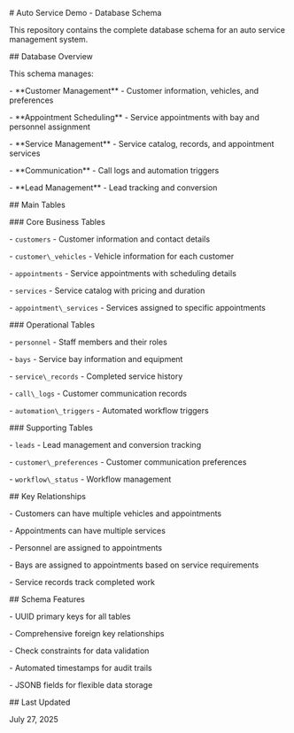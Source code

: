 \# Auto Service Demo - Database Schema



This repository contains the complete database schema for an auto service management system.



\## Database Overview



This schema manages:

\- \*\*Customer Management\*\* - Customer information, vehicles, and preferences

\- \*\*Appointment Scheduling\*\* - Service appointments with bay and personnel assignment

\- \*\*Service Management\*\* - Service catalog, records, and appointment services

\- \*\*Communication\*\* - Call logs and automation triggers

\- \*\*Lead Management\*\* - Lead tracking and conversion



\## Main Tables



\### Core Business Tables

\- `customers` - Customer information and contact details

\- `customer\_vehicles` - Vehicle information for each customer

\- `appointments` - Service appointments with scheduling details

\- `services` - Service catalog with pricing and duration

\- `appointment\_services` - Services assigned to specific appointments



\### Operational Tables

\- `personnel` - Staff members and their roles

\- `bays` - Service bay information and equipment

\- `service\_records` - Completed service history

\- `call\_logs` - Customer communication records

\- `automation\_triggers` - Automated workflow triggers



\### Supporting Tables

\- `leads` - Lead management and conversion tracking

\- `customer\_preferences` - Customer communication preferences

\- `workflow\_status` - Workflow management



\## Key Relationships



\- Customers can have multiple vehicles and appointments

\- Appointments can have multiple services

\- Personnel are assigned to appointments

\- Bays are assigned to appointments based on service requirements

\- Service records track completed work



\## Schema Features



\- UUID primary keys for all tables

\- Comprehensive foreign key relationships

\- Check constraints for data validation

\- Automated timestamps for audit trails

\- JSONB fields for flexible data storage



\## Last Updated

July 27, 2025

